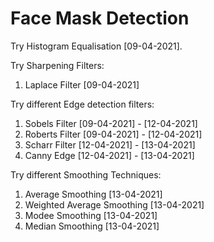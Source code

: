 # Face Mask Detection

Try Histogram Equalisation [09-04-2021].

Try Sharpening Filters:

1. Laplace Filter [09-04-2021]

Try different Edge detection filters:
 
1. Sobels Filter [09-04-2021] - [12-04-2021]
2. Roberts Filter [09-04-2021] - [12-04-2021]
3. Scharr Filter [12-04-2021] - [13-04-2021]
4. Canny Edge [12-04-2021] - [13-04-2021]

Try different Smoothing Techniques:

1. Average Smoothing [13-04-2021]
2. Weighted Average Smoothing [13-04-2021]
3. Modee Smoothing [13-04-2021]
4. Median Smoothing [13-04-2021]
